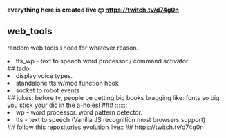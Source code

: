 #### everything here is created live @ https://twitch.tv/d74g0n
## web_tools
 random web tools i need for whatever reason.
<li> tts_wp - text to speach word processor / command activator.</li>
## tado: 
<li> display voice types. </li>
<li> standalone tts w/mod function hook</li>
<li> socket to robot events </li>
## jokes:
before tv, people be getting big books bragging like:
fonts so big you stick your dic in the a-holes!
### :::::::
<li>wp - word processor.  word pattern detector.</li>
<li>tts - text to speech (Vanilla JS recognition most browsers support)</li>
## follow this repositories evolution live::
## https://twitch.tv/d74g0n